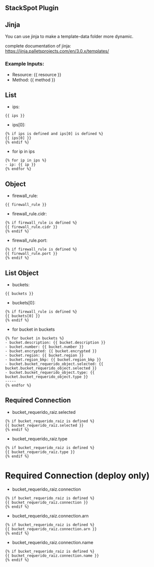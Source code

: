 ## StackSpot Plugin

## Jinja

You can use jinja to make a template-data folder more dynamic.

complete documentation of jinja: https://jinja.palletsprojects.com/en/3.0.x/templates/

### Example Inputs:
- Resource: {{ resource }}
- Method: {{ method }}

## List
- ips: 
```
{{ ips }}
```
- ips[0]:
```
{% if ips is defined and ips[0] is defined %}
{{ ips[0] }}
{% endif %}
```
- for ip in ips
```
{% for ip in ips %}
- ip: {{ ip }} 
{% endfor %}
```

## Object
- firewall_rule: 
```
{{ firewall_rule }}
```
- firewall_rule.cidr: 
```
{% if firewall_rule is defined %}
{{ firewall_rule.cidr }}
{% endif %}
```
- firewall_rule.port: 
```
{% if firewall_rule is defined %}
{{ firewall_rule.port }}
{% endif %}
```

## List Object
- buckets: 
```
{{ buckets }}
```
- buckets[0]:
```
{% if firewall_rule is defined %}
{{ buckets[0] }}
{% endif %}
```
- for bucket in buckets
```
{% for bucket in buckets %}
- bucket.description: {{ bucket.description }} 
- bucket.number: {{ bucket.number }} 
- bucket.encrypted: {{ bucket.encrypted }} 
- bucket.region: {{ bucket.region }} 
- bucket.region_bkp: {{ bucket.region_bkp }} 
- bucket.bucket_requerido_object.selected: {{ bucket.bucket_requerido_object.selected }} 
- bucket.bucket_requerido_object.type: {{ bucket.bucket_requerido_object.type }} 
-----
{% endfor %}
```

## Required Connection
- bucket_requerido_raiz.selected
```
{% if bucket_requerido_raiz is defined %}
{{ bucket_requerido_raiz.selected }}
{% endif %}
```

- bucket_requerido_raiz.type
```
{% if bucket_requerido_raiz is defined %}
{{ bucket_requerido_raiz.type }}
{% endif %}
```

# Required Connection (deploy only)
- bucket_requerido_raiz.connection
```
{% if bucket_requerido_raiz is defined %}
{{ bucket_requerido_raiz.connection }}
{% endif %}
```

- bucket_requerido_raiz.connection.arn
```
{% if bucket_requerido_raiz is defined %}
{{ bucket_requerido_raiz.connection.arn }}
{% endif %}
```
- bucket_requerido_raiz.connection.name
```
{% if bucket_requerido_raiz is defined %}
{{ bucket_requerido_raiz.connection.name }}
{% endif %}
```